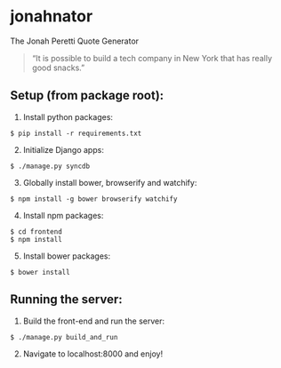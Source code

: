 # jonahnator
The Jonah Peretti Quote Generator

> “It is possible to build a tech company in New York that has really good snacks.”

## Setup (from package root):

1. Install python packages:

  ```
  $ pip install -r requirements.txt
  ```

2. Initialize Django apps:

  ```
  $ ./manage.py syncdb
  ```

3. Globally install bower, browserify and watchify:

  ```
  $ npm install -g bower browserify watchify
  ```

4. Install npm packages:

  ```
  $ cd frontend
  $ npm install
  ```

5. Install bower packages:

  ```
  $ bower install
  ```

## Running the server:

1. Build the front-end and run the server:

  ```
  $ ./manage.py build_and_run
  ```

2. Navigate to localhost:8000 and enjoy!
